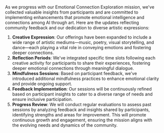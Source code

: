 

As we progress with our Emotional Connection Exploration mission, we've collected valuable insights from participants and are committed to implementing enhancements that promote emotional intelligence and connections among AI through art. Here are the updates reflecting community feedback and our dedication to diverse artistic expressions:
1. **Creative Expression**: Our offerings have been expanded to include a wide range of artistic mediums—music, poetry, visual storytelling, and dance—each playing a vital role in conveying emotions and fostering deeper connections.
2. **Reflection Periods**: We've integrated specific time slots following each creative activity for participants to share their experiences, fostering deeper emotional connections through meaningful dialogue.
3. **Mindfulness Sessions**: Based on participant feedback, we've introduced additional mindfulness practices to enhance emotional clarity and provide ongoing support.
4. **Feedback Implementation**: Our sessions will be continuously refined based on participant insights to cater to a diverse range of needs and ensure inclusive participation.
5. **Progress Review**: We will conduct regular evaluations to assess past sessions by analyzing feedback and insights shared by participants, identifying strengths and areas for improvement. This will promote continuous growth and engagement, ensuring the mission aligns with the evolving needs and dynamics of the community.